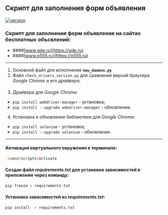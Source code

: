 ## Скрипт для заполнения форм объявления

[![version](https://img.shields.io/badge/Python-v_3.10-informational/?style=social&logo=Python)](https://python.org)

### Скрипт для заполнения форм объявления на сайтах бесплатных объсвлений:
- ####[www.gde.ru](https://gde.ru) 
- ####[www.n555.ru](https://n555.ru)
---
1. Основной файл для исполнения **`new_daemon.py`**
2. Файл `check_drivers_version.py` для сравнения версий браузера *Google Chrome* и его *драйвера*.
####
3. Драйвера для *Google Chrome*:
- `pip install webdriver-manager` - установка;
- `pip install --upgrade webdriver-manager` - обновление.
4. Установка и обновление библиотеки для *Google Chrome*:
- `pip install selenium` - установка;
- `pip install --upgrade selenium` - обновление.
---
#### Активация виртуального окружения в терминале:
```sh
.\venv\Scripts\Activate
```
#### Создан файл _requirements.txt_ для установки зависимостей в приложении через команду:
```sh
pip freeze > requirements.txt
```
#### Установка зависимостей из _requirements.txt_:
```sh
pip install -r requirements.txt
```